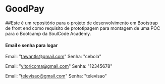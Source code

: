 # GoodPay
##Este é um repositório para o projeto de desenvolvimento em Bootstrap de front end como requisito de prototipagem para montagem de uma POC para o Bootcamp da SoulCode Academy.


#### Email e senha para logar
Email: "tawantls@gmail.com" 
Senha: "cebola" 

Email: "vitoricoma@gmail.com"
Senha:  "12345678"

Email: "televisao@gmail.com"
Senha: "televisao"
